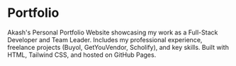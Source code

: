 # Portfolio
Akash's Personal Portfolio Website showcasing my work as a Full-Stack Developer and Team Leader. Includes my professional experience, freelance projects (Buyol, GetYouVendor, Scholify), and key skills. Built with HTML, Tailwind CSS, and hosted on GitHub Pages.
